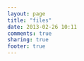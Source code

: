 ```yaml
---
layout: page
title: "files"
date: 2013-02-26 10:11
comments: true
sharing: true
footer: true
---
```

